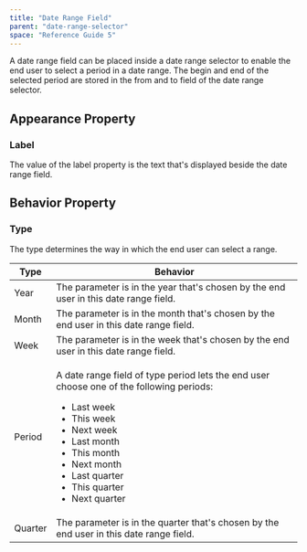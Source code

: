 ```yaml
---
title: "Date Range Field"
parent: "date-range-selector"
space: "Reference Guide 5"
---
```



A date range field can be placed inside a date range selector to enable the end user to select a period in a date range. The begin and end of the selected period are stored in the from and to field of the date range selector.

## Appearance Property

### Label

The value of the label property is the text that's displayed beside the date range field.

## Behavior Property

### Type

The type determines the way in which the end user can select a range.

<table><thead><tr><th class="confluenceTh">Type</th><th class="confluenceTh">Behavior</th></tr></thead><tbody><tr><td class="confluenceTd">Year</td><td class="confluenceTd">The parameter is in the year that's chosen by the end user in this date range field.</td></tr><tr><td class="confluenceTd">Month</td><td class="confluenceTd">The parameter is in the month that's chosen by the end user in this date range field.</td></tr><tr><td class="confluenceTd">Week</td><td class="confluenceTd">The parameter is in the week that's chosen by the end user in this date range field.</td></tr><tr><td class="confluenceTd">Period</td><td class="confluenceTd"><p>A date range field of type period lets the end user choose one of the following periods:</p><ul><li>Last week</li><li>This week</li><li>Next week</li><li>Last month</li><li>This month</li><li>Next month</li><li>Last quarter</li><li>This quarter</li><li>Next quarter</li></ul></td></tr><tr><td class="confluenceTd">Quarter</td><td class="confluenceTd">The parameter is in the quarter that's chosen by the end user in this date range field.</td></tr></tbody></table>
